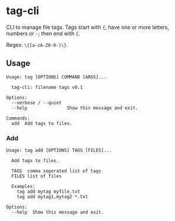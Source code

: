 # tag-cli

CLI to manage file tags. Tags start with `{`; have one or more letters, numbers or `-`; then end with `{`.

Regex: `\{[a-zA-Z0-9-]\}`.

## Usage

```
Usage: tag [OPTIONS] COMMAND [ARGS]...

  tag-cli: filename tags v0.1

Options:
  --verbose / --quiet
  --help               Show this message and exit.

Commands:
  add  Add tags to files.
```

### Add

```
Usage: tag add [OPTIONS] TAGS [FILES]...

  Add tags to files.

  TAGS  comma seperated list of tags
  FILES list of files

  Examples:
    tag add mytag myfile.txt
    tag add mytag1,mytag2 *.txt

Options:
  --help  Show this message and exit.
```
